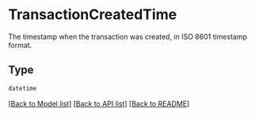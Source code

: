 # TransactionCreatedTime

The timestamp when the transaction was created, in ISO 8601 timestamp format.


## Type
```python
datetime
```


[[Back to Model list]](../../../README.md#models-v2-link) [[Back to API list]](../../../README.md#apis-v2-link) [[Back to README]](../../../README.md)
